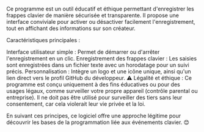 Ce programme est un outil éducatif et éthique permettant d'enregistrer les frappes clavier de manière sécurisée et transparente. Il propose une interface conviviale pour activer ou désactiver facilement l'enregistrement, tout en affichant des informations sur son créateur.

Caractéristiques principales :

Interface utilisateur simple : Permet de démarrer ou d'arrêter l'enregistrement en un clic.
Enregistrement des frappes clavier : Les saisies sont enregistrées dans un fichier texte avec un horodatage pour un suivi précis.
Personnalisation : Intègre un logo et une icône unique, ainsi qu'un lien direct vers le profil GitHub du développeur.
⚠️ Légalité et éthique : Ce programme est conçu uniquement à des fins éducatives ou pour des usages légaux, comme surveiller votre propre appareil (contrôle parental ou entreprise). Il ne doit pas être utilisé pour surveiller des tiers sans leur consentement, car cela violerait leur vie privée et la loi.

En suivant ces principes, ce logiciel offre une approche légitime pour découvrir les bases de la programmation liée aux événements clavier. 😊
